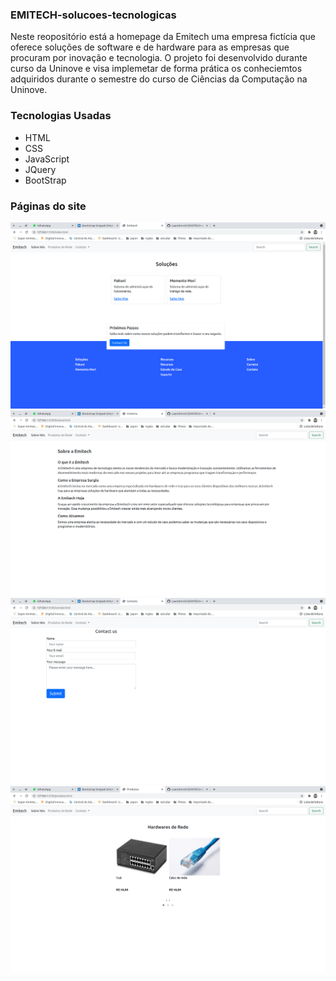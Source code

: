 ### EMITECH-solucoes-tecnologicas

Neste reopositório está a homepage da Emitech uma empresa fictícia que oferece soluções de software e de hardware para as empresas que procuram por inovação e tecnologia. O projeto foi desenvolvido durante curso da Uninove e visa implemetar de forma prática os conheciemtos adquiridos durante o semestre do curso de Ciências da Computação na Uninove.

### Tecnologias Usadas

* HTML
* CSS
* JavaScript
* JQuery
* BootStrap

### Páginas do site

![Tela de login](https://github.com/Leandrors91/EMITECH-solucoes-tecnologicas/blob/novas-paginas/pagina/imgs/home.png 'Tela do site')
![Tela de login](https://github.com/Leandrors91/EMITECH-solucoes-tecnologicas/blob/novas-paginas/pagina/imgs/historia.png 'Tela do site')
![Tela de login](https://github.com/Leandrors91/EMITECH-solucoes-tecnologicas/blob/novas-paginas/pagina/imgs/contato.png 'Tela do site')
![Tela de login](https://github.com/Leandrors91/EMITECH-solucoes-tecnologicas/blob/novas-paginas/pagina/imgs/produtos.png 'Tela do site')

